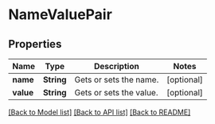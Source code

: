 # NameValuePair

## Properties
Name | Type | Description | Notes
------------ | ------------- | ------------- | -------------
**name** | **String** | Gets or sets the name. | [optional] 
**value** | **String** | Gets or sets the value. | [optional] 

[[Back to Model list]](../README.md#documentation-for-models) [[Back to API list]](../README.md#documentation-for-api-endpoints) [[Back to README]](../README.md)


